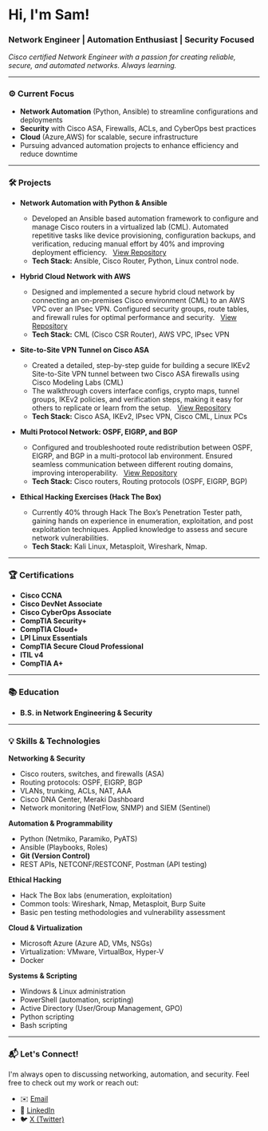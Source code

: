 <h1>Hi, I'm Sam!</h1>
<h3>Network Engineer | Automation Enthusiast | Security Focused</h3>

<p>
  <em>
    Cisco certified Network Engineer with a passion for 
    creating reliable, secure, and automated networks. Always learning.
  </em>
</p>

---

### ⚙️ Current Focus

- **Network Automation** (Python, Ansible) to streamline configurations and deployments  
- **Security** with Cisco ASA, Firewalls, ACLs, and CyberOps best practices  
- **Cloud** (Azure,AWS) for scalable, secure infrastructure  
- Pursuing advanced automation projects to enhance efficiency and reduce downtime

---

### 🛠️ Projects

- **Network Automation with Python & Ansible**  

  -  Developed an Ansible based automation framework to configure and manage Cisco routers in a virtualized lab (CML). Automated repetitive tasks like device provisioning, configuration backups, and verification, reducing manual effort by 40% and improving deployment efficiency.
    &nbsp;&nbsp;[View Repository](https://github.com/NetEngSam/Cisco-Ansible-Python-Lab)
  - **Tech Stack:** Ansible, Cisco Router, Python, Linux control node.

- **Hybrid Cloud Network with AWS**

  - Designed and implemented a secure hybrid cloud network by connecting an on-premises Cisco environment (CML) to an AWS VPC over an IPsec VPN. Configured security groups, route tables, and firewall rules for optimal performance and security. &nbsp;&nbsp;[View Repository](https://github.com/NetEngSam/Hybrid-Cloud-Network-with-AWS)
  - **Tech Stack:** CML (Cisco CSR Router), AWS VPC, IPsec VPN

- **Site-to-Site VPN Tunnel on Cisco ASA**
  -   Created a detailed, step-by-step guide for building a secure IKEv2 Site-to-Site VPN tunnel between two Cisco ASA firewalls using Cisco Modeling Labs (CML)
  -  The walkthrough covers interface configs, crypto maps, tunnel groups, IKEv2 policies, and verification steps, making it easy for others to replicate or learn from the setup. &nbsp;&nbsp;[View Repository](https://github.com/NetEngSam/-How-to-Set-Up-a-Site-to-Site-VPN-Tunnel-on-Cisco-ASA-CML-Lab-) 
  - **Tech Stack:** Cisco ASA, IKEv2, IPsec VPN, Cisco CML, Linux PCs
    
- **Multi Protocol Network: OSPF, EIGRP, and BGP**

  -  Configured and troubleshooted route redistribution between OSPF, EIGRP, and BGP in a multi-protocol lab environment. Ensured seamless communication between different routing domains, improving interoperability.
      &nbsp;&nbsp;[View Repository](https://github.com/NetEngSam/Multi-Protocol-Network-OSPF-EIGRP-and-BGP)
  - **Tech Stack:** Cisco routers, Routing protocols (OSPF, EIGRP, BGP)

- **Ethical Hacking Exercises (Hack The Box)**   

  -  Currently 40% through Hack The Box’s Penetration Tester path, gaining hands on experience in enumeration, exploitation, and post exploitation techniques. Applied knowledge to assess and secure network vulnerabilities.
  -  **Tech Stack:** Kali Linux, Metasploit, Wireshark, Nmap.
---

### 🏆 Certifications

- **Cisco CCNA**   
- **Cisco DevNet Associate**
- **Cisco CyberOps Associate** 
- **CompTIA Security+**
-  **CompTIA Cloud+**
-  **LPI Linux Essentials**
-  **CompTIA Secure Cloud Professional**
-  **ITIL v4**
-  **CompTIA A+**

---

### 📚 Education

- **B.S. in Network Engineering & Security** 

---

### 💡 Skills & Technologies

**Networking & Security**  
- Cisco routers, switches, and firewalls (ASA)  
- Routing protocols: OSPF, EIGRP, BGP  
- VLANs, trunking, ACLs, NAT, AAA  
- Cisco DNA Center, Meraki Dashboard  
- Network monitoring (NetFlow, SNMP) and SIEM (Sentinel)

**Automation & Programmability**  
- Python (Netmiko, Paramiko, PyATS)  
- Ansible (Playbooks, Roles)  
- **Git (Version Control)**  
- REST APIs, NETCONF/RESTCONF, Postman (API testing)  


**Ethical Hacking**  
- Hack The Box labs (enumeration, exploitation)  
- Common tools: Wireshark, Nmap, Metasploit, Burp Suite  
- Basic pen testing methodologies and vulnerability assessment

**Cloud & Virtualization**  
- Microsoft Azure (Azure AD, VMs, NSGs)  
- Virtualization: VMware, VirtualBox, Hyper-V  
- Docker 

**Systems & Scripting**  
- Windows & Linux administration  
- PowerShell (automation, scripting)  
- Active Directory (User/Group Management, GPO)  
- Python scripting 
- Bash scripting

---
<h3>📬 Let's Connect!</h3>
<p>
  I'm always open to discussing networking, automation, and security. Feel free to check out my work or reach out:
</p>

<ul>
 
  <li>✉️ <a href="mailto:sammyarif@protonmail.com">Email</a></li>
  <li>💼 <a href="https://www.linkedin.com/in/samarif">LinkedIn</a></li>
  <li>🐦 <a href="https://x.com/NetEngSam">X (Twitter)</a></li>

 


<br/>




